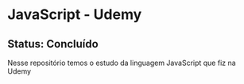 # JavaScript - Udemy
## Status: Concluído

Nesse repositório temos o estudo da linguagem JavaScript que fiz na Udemy
